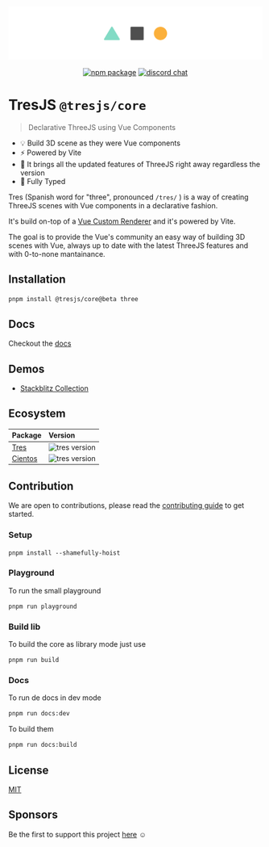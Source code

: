 ![repo-banner](/public/repo-banner.png)

<p align="center">
  <a href="https://www.npmjs.com/package/@tresjs/core"><img src="https://img.shields.io/npm/v/@tresjs/core/next?color=%2382DBCA" alt="npm package"></a>
  <a href="https://discord.gg/UCr96AQmWn"><img src="https://img.shields.io/badge/chat-discord-purple?style=flat&logo=discord" alt="discord chat"></a>
</p>

# TresJS `@tresjs/core`

> Declarative ThreeJS using Vue Components

- 💡 Build 3D scene as they were Vue components
- ⚡️ Powered by Vite
- 🥰 It brings all the updated features of ThreeJS right away regardless the version
- 🦾 Fully Typed

Tres (Spanish word for "three", pronounced `/tres/` ) is a way of creating ThreeJS scenes with Vue components in a declarative fashion.

It's build on-top of a [Vue Custom Renderer](https://vuejs.org/api/custom-renderer.html#createrenderer) and it's powered by Vite.

The goal is to provide the Vue's community an easy way of building 3D scenes with Vue, always up to date with the latest ThreeJS features and with 0-to-none mantainance.

## Installation

```bash
pnpm install @tresjs/core@beta three
```

## Docs

Checkout the [docs](https://tresjs.org)

## Demos

- [Stackblitz Collection](https://stackblitz.com/@alvarosabu/collections/tresjs)

## Ecosystem

| Package                     | Version                                                                                          |
| --------------------------- | :----------------------------------------------------------------------------------------------- |
| [Tres](packages/tres)       | ![tres version](https://img.shields.io/npm/v/@tresjs/core/beta.svg?label=%20&color=%2382DBCA)    |
| [Cientos](packages/cientos) | ![tres version](https://img.shields.io/npm/v/@tresjs/cientos/beta.svg?label=%20&color=%23f19b00) |

## Contribution

We are open to contributions, please read the [contributing guide](/CONTRIBUTING.md) to get started.

### Setup

```
pnpm install --shamefully-hoist
```

### Playground

To run the small playground

```
pnpm run playground
```

### Build lib

To build the core as library mode just use

```
pnpm run build
```

### Docs

To run de docs in dev mode

```bash
pnpm run docs:dev
```

To build them

```bash
pnpm run docs:build
```

## License

[MIT](/LICENSE)

## Sponsors

Be the first to support this project [here](https://github.com/sponsors/alvarosabu) ☺️

